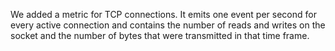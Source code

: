 We added a metric for TCP connections. It emits one event per second for every
active connection and contains the number of reads and writes on the socket and
the number of bytes that were transmitted in that time frame.
